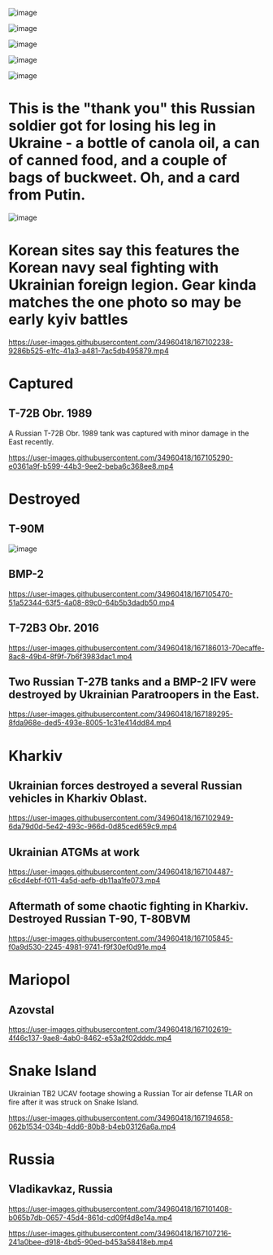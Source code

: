 ![image](https://user-images.githubusercontent.com/34960418/167103189-ad4f74ef-7a49-4d03-ac1c-b9947620e822.png)

![image](https://user-images.githubusercontent.com/34960418/167104973-e04dd85a-da2a-44a9-9452-fc485bce51ad.png)

![image](https://user-images.githubusercontent.com/34960418/167105060-de79ecc1-96fc-4c66-b4b1-509c14b0098a.png)

![image](https://user-images.githubusercontent.com/34960418/167105104-6051ee94-b8e3-433e-98d8-1c3598062dcc.png)

![image](https://user-images.githubusercontent.com/34960418/167193337-b11d705e-6485-4a82-b11c-1ae2bbfcf991.png)


# This is the "thank you" this Russian soldier got for losing his leg in Ukraine - a bottle of canola oil, a can of canned food, and a couple of bags of buckweet. Oh, and a card from Putin.

![image](https://user-images.githubusercontent.com/34960418/167101836-31ea11cd-409f-4b8e-8f51-21de25a0cc34.png)


# Korean sites say this features the Korean navy seal fighting with Ukrainian foreign legion. Gear kinda matches the one photo so may be early kyiv battles

https://user-images.githubusercontent.com/34960418/167102238-9286b525-e1fc-41a3-a481-7ac5db495879.mp4


# Captured

## T-72B Obr. 1989

A Russian T-72B Obr. 1989 tank was captured with minor damage in the East recently.

https://user-images.githubusercontent.com/34960418/167105290-e0361a9f-b599-44b3-9ee2-beba6c368ee8.mp4


# Destroyed

## T-90M

![image](https://user-images.githubusercontent.com/34960418/167194024-79971921-fc87-4391-b3fa-b8c557263322.png)


## BMP-2

https://user-images.githubusercontent.com/34960418/167105470-51a52344-63f5-4a08-89c0-64b5b3dadb50.mp4


## T-72B3 Obr. 2016 

https://user-images.githubusercontent.com/34960418/167186013-70ecaffe-8ac8-49b4-8f9f-7b6f3983dac1.mp4


## Two Russian T-27B tanks and a BMP-2 IFV were destroyed by Ukrainian Paratroopers in the East.

https://user-images.githubusercontent.com/34960418/167189295-8fda968e-ded5-493e-8005-1c31e414dd84.mp4





# Kharkiv

## Ukrainian forces destroyed a several Russian vehicles in Kharkiv Oblast. 

https://user-images.githubusercontent.com/34960418/167102949-6da79d0d-5e42-493c-966d-0d85ced659c9.mp4


## Ukrainian ATGMs at work

https://user-images.githubusercontent.com/34960418/167104487-c6cd4ebf-f011-4a5d-aefb-db11aa1fe073.mp4


## Aftermath of some chaotic fighting in Kharkiv. Destroyed Russian T-90, T-80BVM

https://user-images.githubusercontent.com/34960418/167105845-f0a9d530-2245-4981-9741-f9f30ef0d91e.mp4


# Mariopol

## Azovstal

https://user-images.githubusercontent.com/34960418/167102619-4f46c137-9ae8-4ab0-8462-e53a2f02dddc.mp4


# Snake Island

Ukrainian TB2 UCAV footage showing a Russian Tor air defense TLAR on fire after it was struck on Snake Island.

https://user-images.githubusercontent.com/34960418/167194658-062b1534-034b-4dd6-80b8-b4eb03126a6a.mp4


# Russia

## Vladikavkaz, Russia

https://user-images.githubusercontent.com/34960418/167101408-b065b7db-0657-45d4-861d-cd09f4d8e14a.mp4

https://user-images.githubusercontent.com/34960418/167107216-241a0bee-d918-4bd5-90ed-b453a58418eb.mp4

